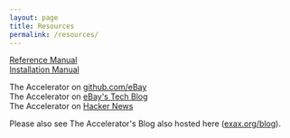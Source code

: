 ```yaml
---
layout: page
title: Resources
permalink: /resources/
---
```



[Reference Manual](https://berkeman.github.io/pdf/acc_manual.pdf)  
[Installation Manual](https://berkeman.github.io/pdf/acc_install.pdf)  

The Accelerator on [github.com/eBay](https://github.com/ebay/accelerator)  
The Accelerator on [eBay's Tech Blog](https://tech.ebayinc.com/engineering/announcing-the-accelerator-processing-1-000-000-000-lines-per-second-on-a-single-computer)  
The Accelerator on [Hacker News](https://news.ycombinator.com/item?id=16999441)

Please also see The Accelerator's Blog also hosted here ([exax.org/blog](https://exax.org/blog)).
